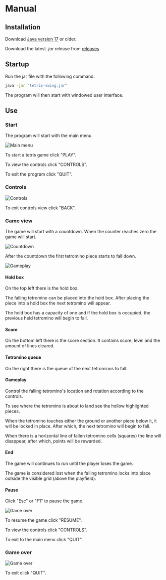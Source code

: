 # Manual

## Installation

Download [Java version 17](https://www.oracle.com/java/technologies/javase/jdk17-archive-downloads.html) or older.

Download the latest _.jar_ release from [releases](https://github.com/CasimirLaine/tetris-swing/releases/).

## Startup

Run the jar file with the following command:

```bash
java -jar "tetris-swing.jar"
```
The program will then start with windowed user interface.

## Use

### Start

The program will start with the main menu.

![Main menu](./images/manual/main_menu.png)

To start a tetris game click "PLAY".

To view the controls click "CONTROLS".

To exit the program click "QUIT".

### Controls

![Controls](./images/manual/controls.png)

To exit controls view click "BACK".

### Game view

The game will start with a countdown. When the counter reaches zero the game will start.

![Countdown](./images/manual/countdown.png)

After the countdown the first tetromino piece starts to fall down.

![Gameplay](./images/manual/gameplay.png)

#### Hold box

On the top left there is the hold box.

The falling tetromino can be placed into the hold box. After placing the piece into a hold box the next tetromino will appear.

The hold box has a capacity of one and if the hold box is occupied, the previous held tetromino will begin to fall.

#### Score

On the bottom left there is the score section. It contains score, level and the amount of lines cleared.

#### Tetromino queue

On the right there is the queue of the next tetrominos to fall.

#### Gameplay

Control the falling tetromino's location and rotation according to the controls.

To see where the tetromino is about to land see the hollow highlighted pieces.

When the tetromino touches either the ground or another piece below it, it will be locked in place.
After which, the next tetromino will begin to fall.

When there is a horizontal line of fallen tetromino cells (squares) the line will disappear, after which, points will be rewarded.

#### End

The game will continues to run until the player loses the game.

The game is considered lost when the falling tetromino locks into place outside the visible grid (above the playfield).

#### Pause

Click "Esc" or "F1" to pause the game.

![Game over](./images/manual/pause_menu.png)

To resume the game click "RESUME".

To view the controls click "CONTROLS".

To exit to the main menu click "QUIT".

### Game over

![Game over](./images/manual/game_over.png)

To exit click "QUIT".
